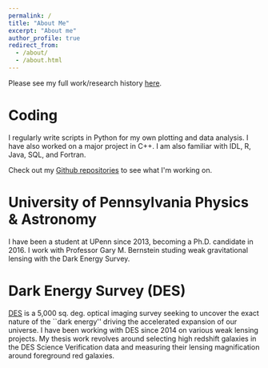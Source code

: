 ```yaml
---
permalink: /
title: "About Me"
excerpt: "About me"
author_profile: true
redirect_from: 
  - /about/
  - /about.html
---
```


Please see my full work/research history [here](https://github.com/ckrawiec/ckrawiec.github.io/files/CV0518.pdf).


Coding
======
I regularly write scripts in Python for my own plotting and data analysis. I have also worked on a major project in C++. I am also familiar with IDL, R, Java, SQL, and Fortran.

Check out my [Github repositories](https://github.com/ckrawiec) to see what I'm working on.

University of Pennsylvania Physics & Astronomy
======
I have been a student at UPenn since 2013, becoming a Ph.D. candidate in 2016. I work with Professor Gary M. Bernstein studing weak gravitational lensing with the Dark Energy Survey.


Dark Energy Survey (DES)
======
[DES](https://www.darkenergysurvey.org) is a 5,000 sq. deg. optical imaging survey seeking to uncover the exact nature of the ``dark energy'' driving the accelerated expansion of our universe. 
I have been working with DES since 2014 on various weak lensing projects. My thesis work revolves around selecting high redshift galaxies in the DES Science Verification data and measuring their lensing magnification around foreground red galaxies. 